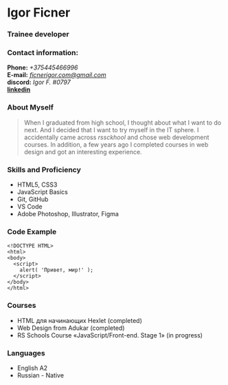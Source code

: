 # **Igor Ficner** #
### **Trainee developer** ###
### **Contact information:** ###
**Phone:** *+375445466996*  
**E-mail:** *ficnerigor.com@gmail.com*  
**discord:** *Igor F. \#0797*  
**[linkedin](https://www.linkedin.com/in/igor-ficner-216b7a220/)**  

### About Myself ###
> When I graduated from high school, I thought about what I want to do next. And I decided 
> that I want to try myself in the IT sphere. I accidentally came across *rssckhool* and chose 
> web development courses. In addition, a few years ago I completed courses in web design and got 
> an interesting experience.

### Skills and Proficiency ###
+ HTML5, CSS3
+ JavaScript Basics
+ Git, GitHub
+ VS Code
+ Adobe Photoshop, Illustrator, Figma  
### Code Example ###
```
<!DOCTYPE HTML>
<html>
<body>
  <script>
    alert( 'Привет, мир!' );
  </script>
</body>
</html>
```
### Courses ###
+ HTML для начинающих Hexlet (completed)
+ Web Design from Adukar (completed)
+ RS Schools Course «JavaScript/Front-end. Stage 1» (in progress)  
### Languages ###
+ English A2
+ Russian - Native